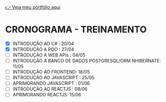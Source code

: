 [👉 Veja meu portfólio aqui](https://samubarreto.github.io/Portfolio/)<br>

# CRONOGRAMA - TREINAMENTO

* [X] INTRODUÇÃO AO C# : 20/04
* [X] INTRODUÇÃO A POO : 27/04
* [ ] INTRODUÇÃO A WEB APIs : 04/05
* [ ] INTRODUÇÃO A BANCO DE DADOS POSTGRESQL/ORM NHIBERNATE: 11/05
* [ ] INTRODUÇÃO AO FRONTEND: 18/05
* [ ] INTRODUÇÃO AO JAVASCRIPT : 25/05
* [ ] APRIMORANDO JAVASCRIPT : 01/06
* [ ] INTRODUÇÃO AO REACTJS : 08/06
* [ ] APRIMORANDO REACTJS: 15/06

